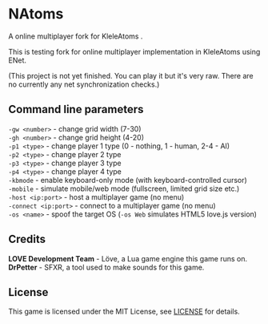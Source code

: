 # NAtoms
A online multiplayer fork for KleleAtoms .

This is testing fork for online multiplayer implementation in KleleAtoms using ENet.

(This project is not yet finished. You can play it but it's very raw. There are no currently any net synchronization checks.)

## Command line parameters
`-gw <number>` - change grid width (7-30)  
`-gh <number>` - change grid height (4-20)  
`-p1 <type>` - change player 1 type (0 - nothing, 1 - human, 2-4 - AI)  
`-p2 <type>` - change player 2 type  
`-p3 <type>` - change player 3 type  
`-p4 <type>` - change player 4 type  
`-kbmode` - enable keyboard-only mode (with keyboard-controlled cursor)  
`-mobile` - simulate mobile/web mode (fullscreen, limited grid size etc.)  
`-host <ip:port>` - host a multiplayer game (no menu)  
`-connect <ip:port>` - connect to a multiplayer game (no menu)  
`-os <name>` - spoof the target OS (`-os Web` simulates HTML5 love.js version)

## Credits  
**LOVE Development Team** - Löve, a Lua game engine this game runs on.  
**DrPetter** - SFXR, a tool used to make sounds for this game.  

## License
This game is licensed under the MIT License, see [LICENSE](https://github.com/Nightwolf-47/KleleAtoms/blob/main/LICENSE) for details.
